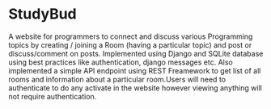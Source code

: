 # StudyBud
A website for programmers to connect and discuss various Programming topics by creating / joining a Room (having a particular topic) and post or discuss/comment on posts.
Implemented using Django and SQLite database using best practices like authentication, django messages etc. Also implemented a simple API endpoint using REST Freamework 
to get list of  all rooms and information about a particular room.Users will need to authenticate to do any activate in the website however viewing anything will not require 
authentication.
